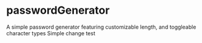 # passwordGenerator
A simple password generator featuring customizable length, and toggleable character types
Simple change test